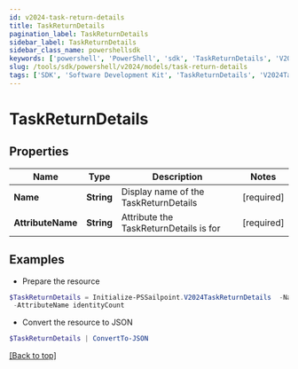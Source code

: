 ```yaml
---
id: v2024-task-return-details
title: TaskReturnDetails
pagination_label: TaskReturnDetails
sidebar_label: TaskReturnDetails
sidebar_class_name: powershellsdk
keywords: ['powershell', 'PowerShell', 'sdk', 'TaskReturnDetails', 'V2024TaskReturnDetails'] 
slug: /tools/sdk/powershell/v2024/models/task-return-details
tags: ['SDK', 'Software Development Kit', 'TaskReturnDetails', 'V2024TaskReturnDetails']
---
```



# TaskReturnDetails

## Properties

Name | Type | Description | Notes
------------ | ------------- | ------------- | -------------
**Name** | **String** | Display name of the TaskReturnDetails | [required]
**AttributeName** | **String** | Attribute the TaskReturnDetails is for | [required]

## Examples

- Prepare the resource
```powershell
$TaskReturnDetails = Initialize-PSSailpoint.V2024TaskReturnDetails  -Name label `
 -AttributeName identityCount
```

- Convert the resource to JSON
```powershell
$TaskReturnDetails | ConvertTo-JSON
```


[[Back to top]](#) 

